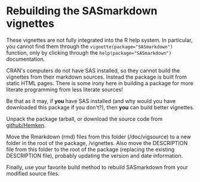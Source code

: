 # Rebuilding the SASmarkdown vignettes
These vignettes are not fully integrated into the R help system.
In particular, you cannot find them through the 
`vignette(package="SASmarkdown")` function, only by clicking through
the `help(package="SASmarkdown")` documentation.

CRAN\'s computers do not have SAS installed, so they cannot build
the vignettes from their markdown sources.  Instead the package
is built from static HTML pages.  There is some irony here in
building a package for more literate programming from less literate
sources!

Be that as it may, if **you** have SAS installed (and why would you
have downloaded this package if you don\'t?), then **you** can 
build better vignettes.

Unpack the package tarball, or download the source code from
[github/Hemken](https://github.com/Hemken/SASmarkdown).

Move the Rmarkdown (rmd) files from this folder (/doc/vigsource)
to a new folder in the root of the package, /vignettes.  Also move
the DESCRIPTION file from this folder to the root of the package
(replacing the existing DESCRIPTION file),
probably updating the version and date information.

Finally, use your favorite build method to rebuild SASmarkdown from
your modified source files.